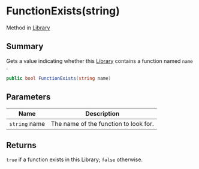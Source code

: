 # FunctionExists(string)

Method in [Library](./)

## Summary

Gets a value indicating whether this [Library](./) contains a function named `name` .

```csharp
public bool FunctionExists(string name)
```

## Parameters

| Name          | Description                           |
| ------------- | ------------------------------------- |
| `string` name | The name of the function to look for. |

## Returns

`true` if a function exists in this Library; `false` otherwise.
